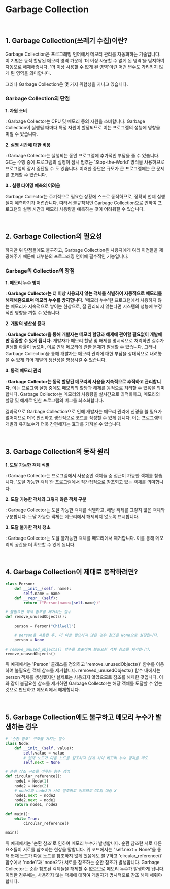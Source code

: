 <h1>Garbage Collection</h1>
<br>
<h2>1. Garbage Collection(쓰레기 수집)이란?</h2>

<p>Garbage Collection은 프로그래밍 언어에서 메모리 관리를 자동화하는 기술입니다. 이 기법은 동적 할당된 메모리 영역 가운데 '더 이상 사용할 수 없게 된 영역'을 
탐지하여 자동으로 해제해줍니다. '더 이상 사용할 수 없게 된 영역'이란 어떤 변수도 가리키지 않게 된 영역을 의미합니다. </p>
<p>그러나 Garbage Collection은 몇 가지 위험성을 지니고 있습니다.</p>

<h3>Garbage Collection의 단점</h3>
<b>1. 자원 소비</b>
<p>: Garbage Collector는 CPU 및 메모리 등의 자원을 소비합니다. Garbage Collection이 실행될 때마다 특정 자원이 할당되므로 이는 프로그램의 성능에 영향을 미칠 수 있습니다.</p>
<b>2. 실행 시간에 대한 비용</b>
<p>: Garbage Collector는 실행되는 동안 프로그램에 추가적인 부담을 줄 수 있습니다. GC는 수행 중에 프로그램의 실행이 잠시 멈추는 'Stop-the-World' 방식을 사용하므로 프로그램의 잠시 중단될 수 도 있습니다. 이러한 중단은 규모가 큰 프로그램에는 큰 문제를 초래할 수 있습니다.</p>
<b>3.. 실행 타이밍 예측의 어려움</b>
<p>Garbage Collector는 주기적으로 필요한 상황에 스스로 동작하므로, 정확히 언제 실행될지 예측하기가 어렵습니다. 따라서 불규칙적인 Garbage Collection으로 인하여 프로그램의 실행 시간과 메모리 사용량을 예측하는 것이 어려워질 수 있습니다.</p>

<br>

<h2>2. Garbage Collection의 필요성</h2>

<p>하지만 위 단점들에도 불구하고, Garbage Collection은 사용자에게 여러 이점들을 제공해주기 때문에 대부분의 프로그래밍 언어에 필수적인 기능입니다.</p>

<h3>Garbage의 Collection의 장점</h3>
<b>1. 메모리 누수 방지</b>
<p>: <b>Garbage Collector는 더 이상 사용되지 않는 객체를 식별하여 자동적으로 메모리를 해제해줌으로써 메모리 누수를 방지합니다.</b> '메모리 누수'란 프로그램에서 사용하지 않는 메모리가 지속적으로 쌓이는 현상으로, 잘 관리되지 않는다면 시스템의 성능에 부정적인 영향을 끼칠 수 있습니다.</p>
<b>2. 개발의 생산성 증대</b>
<p>: <b>Garbage Collector을 통해 개발자는 메모리 할당과 해제에 관여할 필요없이 개발에만 집중할 수 있게 됩니다.</b> 개발자가 메모리 할당 및 해제를 명시적으로 처리하면 실수가 발생할 확률이 높으며, 이로 인해 메모리에 관한 문제가 발생할 수 있습니다. 그러나 Garbage Collection을 통해 개발자는 메모리 관리에 대한 부담을 상대적으로 내려놓을 수 있게 되어 개발의 생산성을 향상시킬 수 있습니다.</p>
<b>3. 동적 메모리 관리</b>
<p>: <b>Garbage Collector는 동적 할당된 메모리의 사용을 지속적으로 추적하고 관리합니다.</b> 이는 프로그램 실행 중에도 메모리의 할당과 해제를 동적으로 처리할 수 있음을 의미합니다. Garbage Collector는 메모리의 사용량을 실시간으로 최적화하고, 메모리의 할당 및 해제로 인한 프로그램의 버그를 최소화합니다.</p>

<p>결과적으로 Garbage Collection으로 인해 개발자는 메모리 관리에 신경을 쓸 필요가 없어지므로 더욱 안전하고 생산적으로 코드를 작성할 수 있게 됩니다. 이는 프로그램의 개발과 유지보수가 더욱 간편해지는 효과를 가져올 수 있습니다.</p>

<br>

<h2>3. Garbage Collection의 동작 원리</h2>
<b>1. 도달 가능한 객체 식별</b>
<p>: Garbage Collector는 프로그램에서 사용중인 객체들 중 접근이 가능한 객체를 찾습니다. '도달 가능한 객체'란 프로그램에서 직간접적으로 참조되고 있는 객체를 의미합니다.</p>
<b>2. 도달 가능한 객체와 그렇지 않은 객체 구분</b>
<p>: Garbage Collector는 도달 가능한 객체를 식별하고, 해당 객체를 그렇지 않은 객체와 구분합니다. 도달 가능한 객체는 메모리에서 해제되지 않도록 표시합니다.</p>
<b>3. 도달 불가한 객체 청소</b>
<p>: Garbage Collector는 도달 불가능한 객체를 메모리에서 제거합니다. 이를 통해 메모리의 공간을 더 확보할 수 있게 됩니다.</p>

<br>

<h2>4. Garbage Collection이 제대로 동작하려면?</h2>

```python
class Person:
    def __init__(self, name):
        self.name = name
    def __repr__(self):
        return f"Person(name={self.name})"

# 불필요한 객체 참조를 제거하는 함수
def remove_unusedObjects():

    person = Person("Chilwell")

    # person을 사용한 후, 더 이상 필요하지 않은 경우 참조를 None으로 설정합니다.
    person = None

# remove_unused_objects() 함수를 호출하여 불필요한 객체 참조를 제거합니다.
remove_unusedObjects()
```

<p>위 예제에서는 'Person' 클래스를 정의하고 'remove_unusedObjects()' 함수를 이용하여 불필요한 객체 참조를 제거합니다. removed_unusedObjects() 함수 내에서는 person 객체를 생성했지만 실제로는 사용되지 않았으므로 참조를 해제한 것입니다. 이와 같이 불필요한 참조를 제거하면 Garbage Collector는 해당 객체를 도달할 수 없는 것으로 판단하고 메모리에서 해제합니다.</p>

<br>

<h2>5. Garbage Collection에도 불구하고 메모리 누수가 발생하는 경우</h2>

```python
# '순환 참조' 구조를 가지는 함수
class Node:
    def __init__(self, value):
        self.value = value
        # 현재 노드가 다음 노드를 참조하지 않게 하여 메모리 누수 방지를 의도
        self.next = None

# 순환 참조 구조를 이루는 함수 생성
def circular_reference():
    node1 = Node(1)
    node2 = Node(2)
    # node1과 node2가 서로 참조하고 있으므로 GC의 대상 X
    node1.next = node2
    node2.next = node1
    return node1, node2

def main():
    while True:
        circular_reference()

main()
```

<p>위 예제에서는 '순환 참조'로 인하여 메모리 누수가 발생합니다. 순환 참조란 서로 다른 요소들이 서로를 참조하는 현상을 말합니다. 위 코드에서는 "self.next = None"을 통해 현재 노드가 다음 노드를 참조하지 않게 했음에도 불구하고 'circular_reference()' 함수에서 'node1'과 'node2'가 서로를 참조하는 순환 참조가 발생합니다. Garbage Collector는 순환 참조된 객체들을 해제할 수 없으므로 메모리 누수가 발생하게 됩니다. 이러한 경우에는, 사용하지 않는 객체에 대하여 개발자가 명시적으로 참조 해제 해줘야 합니다.</p>
